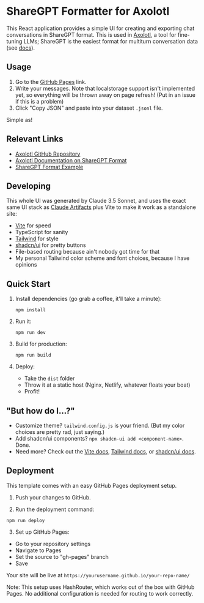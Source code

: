 # ShareGPT Formatter for Axolotl

This React application provides a simple UI for creating and exporting chat conversations in ShareGPT format. This is used in [Axolotl](https://github.com/OpenAccess-AI-Collective/axolotl), a tool for fine-tuning LLMs; ShareGPT is the easiest format for multiturn conversation data (see [docs](https://github.com/OpenAccess-AI-Collective/axolotl?tab=readme-ov-file#dataset)).

## Usage

1. Go to the [GitHub Pages](https://endlessreform.github.io/axolotl-sharegpt-converter/) link. 
2. Write your messages. Note that localstorage support isn't implemented yet, so everything will be thrown away on page refresh! (Put in an issue if this is a problem) 
3. Click "Copy JSON" and paste into your dataset `.jsonl` file.

Simple as!

## Relevant Links

- [Axolotl GitHub Repository](https://github.com/OpenAccess-AI-Collective/axolotl)
- [Axolotl Documentation on ShareGPT Format](https://openaccess-ai-collective.github.io/axolotl/docs/dataset-formats/conversation.html#sharegpt)
- [ShareGPT Format Example](https://github.com/lm-sys/FastChat/blob/main/fastchat/conversation.py)

## Developing

This whole UI was generated by Claude 3.5 Sonnet, and uses the exact same UI stack as [Claude Artifacts](https://support.anthropic.com/en/articles/9487310-what-are-artifacts-and-how-do-i-use-them) plus Vite to make it work as a standalone site:

- [Vite](https://vitejs.dev) for speed
- TypeScript for sanity
- [Tailwind](https://tailwindcss.com) for style
- [shadcn/ui](https://ui.shadcn.com) for pretty buttons
- File-based routing because ain't nobody got time for that
- My personal Tailwind color scheme and font choices, because I have opinions

## Quick Start

1. Install dependencies (go grab a coffee, it'll take a minute):

   ```
   npm install
   ```

2. Run it:

   ```
   npm run dev
   ```

3. Build for production:

   ```
   npm run build
   ```

4. Deploy:
   - Take the `dist` folder
   - Throw it at a static host (Nginx, Netlify, whatever floats your boat)
   - Profit!

## "But how do I...?"

- Customize theme? `tailwind.config.js` is your friend. (But my color choices are pretty rad, just saying.)
- Add shadcn/ui components? `npx shadcn-ui add <component-name>`. Done.
- Need more? Check out the [Vite docs](https://vitejs.dev/), [Tailwind docs](https://tailwindcss.com/docs), or [shadcn/ui docs](https://ui.shadcn.com/).

## Deployment

This template comes with an easy GitHub Pages deployment setup.

1. Push your changes to GitHub.

2. Run the deployment command:

```
npm run deploy
```

3. Set up GitHub Pages:

- Go to your repository settings
- Navigate to Pages
- Set the source to "gh-pages" branch
- Save

Your site will be live at `https://yourusername.github.io/your-repo-name/`

Note: This setup uses HashRouter, which works out of the box with GitHub Pages. No additional configuration is needed for routing to work correctly.
